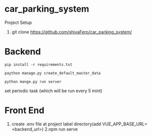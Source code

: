 # car_parking_system

Project Setup 
1. git clone https://github.com/shivaFero/car_parking_system/
# Backend 
```
pip install -r requirements.txt
```

```
paython manage.py create_default_master_data
```

```
python mange.py run server
```

set periodic task (which will be run every 5 mint)

# Front End
1. create .env file at project label directory(add VUE_APP_BASE_URL=<backend_url>)
2.npm run serve

